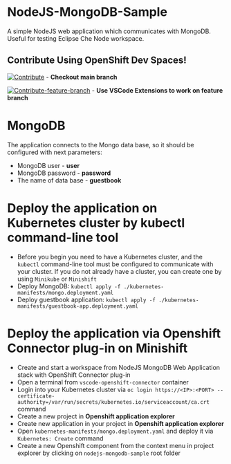 # NodeJS-MongoDB-Sample
A simple NodeJS web application which communicates with MongoDB. Useful for testing Eclipse Che Node workspace.

## Contribute Using OpenShift Dev Spaces!
[![Contribute](https://www.eclipse.org/che/contribute.svg)](https://devspaces.apps.bm1-east.kinja.local/#https://github.com/kinneyjohn/nodejs-mongodb-sample.git) - **Checkout main branch**

[![Contribute-feature-branch](https://www.eclipse.org/che/contribute.svg)](https://devspaces.apps.bm1-east.kinja.local/#https://github.com/kinneyjohn/nodejs-mongodb-sample.git/tree/feature) - **Use VSCode Extensions to work on feature branch**

# MongoDB
The application connects to the Mongo data base, so it should be configured with next parameters:
- MongoDB user - <b>user</b>
- MongoDB password - <b>password</b>
- The name of data base - <b>guestbook</b>

# Deploy the application on Kubernetes cluster by kubectl command-line tool
- Before you begin you need to have a Kubernetes cluster, and the `kubectl` command-line tool must be configured to communicate with your cluster. If you do not already have a cluster, you can create one by using `Minikube` or `Minishift`
- Deploy MongoDB:
		`kubectl apply -f ./kubernetes-manifests/mongo.deployment.yaml`
- Deploy guestbook application:
		`kubectl apply -f ./kubernetes-manifests/guestbook-app.deployment.yaml`

#  Deploy the application via Openshift Connector plug-in on Minishift
- Create and start a workspace from NodeJS MongoDB Web Application stack with OpenShift Connector plug-in
- Open a terminal from `vscode-openshift-connector` container
- Login into your Kubernetes cluster via `oc login https://<IP>:<PORT> --certificate-authority=/var/run/secrets/kubernetes.io/serviceaccount/ca.crt` command
- Create a new project in <b>Openshift application explorer</b>
- Create new application in your project in <b>Openshift application explorer</b>
- Open `kubernetes-manifests/mongo.deployment.yaml` and deploy it via `Kubernetes: Create` command
- Create a new Openshift component from the context menu in project explorer by clicking on `nodejs-mongodb-sample` root folder
